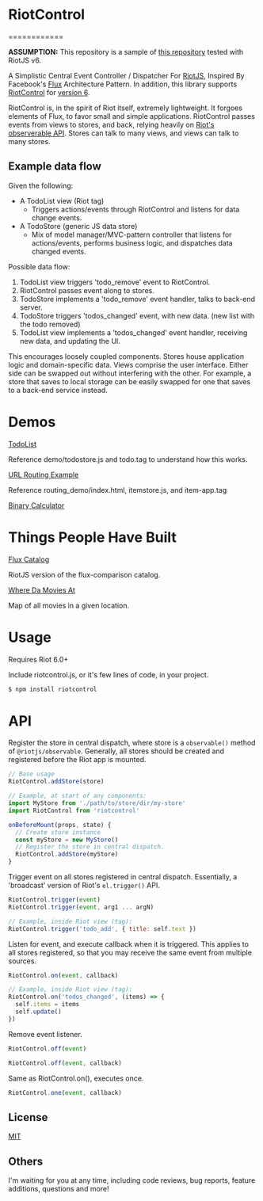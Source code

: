 # RiotControl

============

**ASSUMPTION:** This repository is a sample of [this repository](https://github.com/jimsparkman/RiotControl) tested with RiotJS v6.

A Simplistic Central Event Controller / Dispatcher For [RiotJS](https://github.com/riot/riot), Inspired By Facebook's [Flux](https://github.com/facebook/flux) Architecture Pattern.
In addition, this library supports [RiotControl](https://github.com/jimsparkman/RiotControl) for [version 6](https://riot.js.org/).

RiotControl is, in the spirit of Riot itself, extremely lightweight. It forgoes elements of Flux, to favor small and simple applications. RiotControl passes events from views to stores, and back, relying heavily on [Riot's observerable API](https://github.com/riot/observable). Stores can talk to many views, and views can talk to many stores.

## Example data flow

Given the following:

- A TodoList view (Riot tag)
  - Triggers actions/events through RiotControl and listens for data change events.
- A TodoStore (generic JS data store)
  - Mix of model manager/MVC-pattern controller that listens for actions/events, performs business logic, and dispatches data changed events.

Possible data flow:

1. TodoList view triggers 'todo_remove' event to RiotControl.
2. RiotControl passes event along to stores.
3. TodoStore implements a 'todo_remove' event handler, talks to back-end server.
4. TodoStore triggers 'todos_changed' event, with new data. (new list with the todo removed)
5. TodoList view implements a 'todos_changed' event handler, receiving new data, and updating the UI.

This encourages loosely coupled components. Stores house application logic and domain-specific data. Views comprise the user interface. Either side can be swapped out without interfering with the other. For example, a store that saves to local storage can be easily swapped for one that saves to a back-end service instead.

# Demos

[TodoList](http://kkeeth.github.io/RiotControl/demo/)

Reference demo/todostore.js and todo.tag to understand how this works.

[URL Routing Example](http://kkeeth.github.io/RiotControl/routing_demo/)

Reference routing_demo/index.html, itemstore.js, and item-app.tag

[Binary Calculator](http://kkeeth.github.io/RiotControl/binary_demo/)

# Things People Have Built

[Flux Catalog](https://github.com/txchen/feplay/tree/gh-pages/riot_flux)

RiotJS version of the flux-comparison catalog.

[Where Da Movies At](https://github.com/derekr/wheredamoviesat)

Map of all movies in a given location.

# Usage

Requires Riot 6.0+

Include riotcontrol.js, or it's few lines of code, in your project.

```bash
$ npm install riotcontrol
```

# API

Register the store in central dispatch, where store is a `observable()` method of `@riotjs/observable`. Generally, all stores should be created and registered before the Riot app is mounted.

```javascript
// Base usage
RiotControl.addStore(store)

// Example, at start of any components:
import MyStore from './path/to/store/dir/my-store'
import RiotControl from 'riotcontrol'

onBeforeMount(props, state) {
  // Create store instance
  const myStore = new MyStore()
  // Register the store in central dispatch.
  RiotControl.addStore(myStore)
}
```

Trigger event on all stores registered in central dispatch. Essentially, a 'broadcast' version of Riot's `el.trigger()` API.

```javascript
RiotControl.trigger(event)
RiotControl.trigger(event, arg1 ... argN)

// Example, inside Riot view (tag):
RiotControl.trigger('todo_add', { title: self.text })
```

Listen for event, and execute callback when it is triggered. This applies to all stores registered, so that you may receive the same event from multiple sources.

```javascript
RiotControl.on(event, callback)

// Example, inside Riot view (tag):
RiotControl.on('todos_changed', (items) => {
  self.items = items
  self.update()
})
```

Remove event listener.

```javascript
RiotControl.off(event)

RiotControl.off(event, callback)
```

Same as RiotControl.on(), executes once.

```javascript
RiotControl.one(event, callback)
```

## License

[MIT](https://github.com/kkeeth/riox/blob/master/LICENSE)

## Others

I'm waiting for you at any time, including code reviews, bug reports, feature additions, questions and more!
